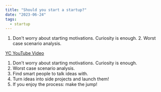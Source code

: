 ```yaml
---
title: "Should you start a startup?"
date: "2023-06-24"
tags:
  - startup
---
```


1. Don't worry about starting motivations. Curiosity is enough. 2. Worst case scenario analysis.

<!-- excerpt -->

<a href='https://youtu.be/BUE-icVYRFU' target='_blank'>YC YouTube Video</a>

1. Don't worry about starting motivations. Curiosity is enough.
2. Worst case scenario analysis.
3. Find smart people to talk ideas with.
4. Turn ideas into side projects and launch them!
5. If you enjoy the process: make the jump!
